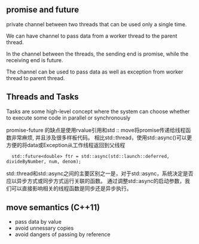 ## promise and future
private channel between two threads that can be used only a single time.

We can have channel to pass data from a worker thread to the parent thread.

In the channel between the threads, the sending end is promise, while the receiving end is future.

The channel can be used to pass data as well as exception from worker thread to parent thread.

## Threads and Tasks
Tasks are some high-level concept where the system can choose whether to execute some code in parallel or synchronously

promise-future 的缺点是使用rvalue引用和std :: move将promise传递给线程函数非常麻烦, 并且涉及很多样板代码。 
相比std::thread，使用std::async()可以更方便的将data或Exception从工作线程返回到父线程
```
  std::future<double> ftr = std::async(std::launch::deferred, divideByNumber, num, denom);
``` 
std::thread和std::async之间的主要区别之一是，对于std::async，系统决定是否应以异步方式或同步方式运行关联的函数。
通过调整std::async的启动参数，我们可以直接影响相关的线程函数是同步还是异步执行。


## move semantics (C++11)
- pass data by value
- avoid unnessary copies 
- avoid dangers of passing by reference







